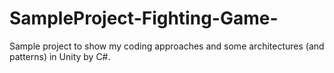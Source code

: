# SampleProject-Fighting-Game-
Sample project to show my coding approaches and some architectures (and patterns) in Unity by C#.
